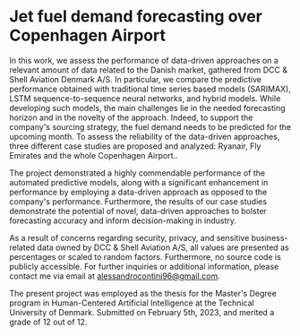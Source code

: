 # Jet fuel demand forecasting over Copenhagen Airport

In this work, we assess the performance of data-driven approaches on a relevant amount of data related to the Danish market, 
gathered from DCC \& Shell Aviation Denmark A/S. In particular, we compare the predictive performance obtained with traditional 
time series based models (SARIMAX), LSTM sequence-to-sequence neural networks, and hybrid models. While developing such models,
the main challenges lie in the needed forecasting horizon and in the novelty of the approach. Indeed, to support the company's
sourcing strategy, the fuel demand needs to be predicted for the upcoming month. To assess the reliability of the data-driven
approaches, three different case studies are proposed and analyzed: Ryanair, Fly Emirates and the whole Copenhagen Airport..

The project demonstrated a highly commendable performance of the automated predictive models, along with a significant enhancement in performance by employing a data-driven approach as opposed to the company's performance. Furthermore, the results of our case studies demonstrate the potential of novel, data-driven approaches to bolster forecasting accuracy and inform decision-making in industry.

As a result of concerns regarding security, privacy, and sensitive business-related data owned by DCC & Shell Aviation A/S, all values are presented as percentages or scaled to random factors. Furthermore, no source code is publicly accessible. For further inquiries or additional information, please contact me via email at alessandrocontini96@gmail.com.

The present project was employed as the thesis for the Master's Degree program in Human-Centered Artificial Intelligence at the Technical University of Denmark. 
Submitted on February 5th, 2023, and merited a grade of 12 out of 12.
